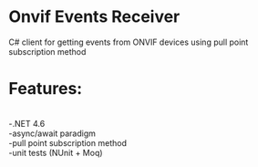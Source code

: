 # Onvif Events Receiver
C# client for getting events from ONVIF devices using pull point subscription method

# Features:
<br />-.NET 4.6
<br />-async/await paradigm
<br />-pull point subscription method
<br />-unit tests (NUnit + Moq)
